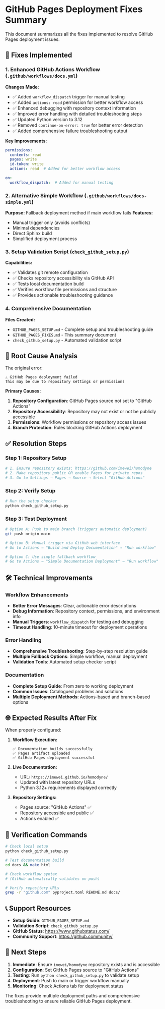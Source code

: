# GitHub Pages Deployment Fixes Summary

This document summarizes all the fixes implemented to resolve GitHub Pages deployment issues.

## 🔧 Fixes Implemented

### 1. Enhanced GitHub Actions Workflow (`.github/workflows/docs.yml`)

**Changes Made:**
- ✅ Added `workflow_dispatch` trigger for manual testing
- ✅ Added `actions: read` permission for better workflow access
- ✅ Enhanced debugging with repository context information
- ✅ Improved error handling with detailed troubleshooting steps
- ✅ Updated Python version to 3.12
- ✅ Removed `continue-on-error: true` for better error detection
- ✅ Added comprehensive failure troubleshooting output

**Key Improvements:**
```yaml
permissions:
  contents: read
  pages: write
  id-token: write
  actions: read  # Added for better workflow access

on:
  workflow_dispatch:  # Added for manual testing
```

### 2. Alternative Simple Workflow (`.github/workflows/docs-simple.yml`)

**Purpose:** Fallback deployment method if main workflow fails
**Features:**
- Manual trigger only (avoids conflicts)
- Minimal dependencies
- Direct Sphinx build
- Simplified deployment process

### 3. Setup Validation Script (`check_github_setup.py`)

**Capabilities:**
- ✅ Validates git remote configuration
- ✅ Checks repository accessibility via GitHub API
- ✅ Tests local documentation build
- ✅ Verifies workflow file permissions and structure
- ✅ Provides actionable troubleshooting guidance

### 4. Comprehensive Documentation

**Files Created:**
- `GITHUB_PAGES_SETUP.md` - Complete setup and troubleshooting guide
- `GITHUB_PAGES_FIXES.md` - This summary document
- `check_github_setup.py` - Automated validation script

## 🚨 Root Cause Analysis

The original error:
```
⚠️ GitHub Pages deployment failed
This may be due to repository settings or permissions
```

**Primary Causes:**
1. **Repository Configuration**: GitHub Pages source not set to "GitHub Actions"
2. **Repository Accessibility**: Repository may not exist or not be publicly accessible
3. **Permissions**: Workflow permissions or repository access issues
4. **Branch Protection**: Rules blocking GitHub Actions deployment

## ✅ Resolution Steps

### Step 1: Repository Setup
```bash
# 1. Ensure repository exists: https://github.com/imewei/homodyne
# 2. Make repository public OR enable Pages for private repos
# 3. Go to Settings → Pages → Source → Select "GitHub Actions"
```

### Step 2: Verify Setup
```bash
# Run the setup checker
python check_github_setup.py
```

### Step 3: Test Deployment
```bash
# Option A: Push to main branch (triggers automatic deployment)
git push origin main

# Option B: Manual trigger via GitHub web interface
# Go to Actions → "Build and Deploy Documentation" → "Run workflow"

# Option C: Use simple fallback workflow
# Go to Actions → "Simple Documentation Deployment" → "Run workflow"
```

## 🛠️ Technical Improvements

### Workflow Enhancements
- **Better Error Messages**: Clear, actionable error descriptions
- **Debug Information**: Repository context, permissions, and environment info
- **Manual Triggers**: `workflow_dispatch` for testing and debugging
- **Timeout Handling**: 10-minute timeout for deployment operations

### Error Handling
- **Comprehensive Troubleshooting**: Step-by-step resolution guide
- **Multiple Fallback Options**: Simple workflow, manual deployment
- **Validation Tools**: Automated setup checker script

### Documentation
- **Complete Setup Guide**: From zero to working deployment
- **Common Issues**: Catalogued problems and solutions
- **Multiple Deployment Methods**: Actions-based and branch-based options

## 🌐 Expected Results After Fix

When properly configured:

1. **Workflow Execution:**
   ```
   ✅ Documentation builds successfully
   ✅ Pages artifact uploaded
   ✅ GitHub Pages deployment successful
   ```

2. **Live Documentation:**
   - URL: `https://imewei.github.io/homodyne/`
   - Updated with latest repository URLs
   - Python 3.12+ requirements displayed correctly

3. **Repository Settings:**
   - Pages source: "GitHub Actions" ✅
   - Repository accessible and public ✅
   - Actions enabled ✅

## 🔄 Verification Commands

```bash
# Check local setup
python check_github_setup.py

# Test documentation build
cd docs && make html

# Check workflow syntax
# (GitHub automatically validates on push)

# Verify repository URLs
grep -r "github.com" pyproject.toml README.md docs/
```

## 📞 Support Resources

- **Setup Guide**: `GITHUB_PAGES_SETUP.md`
- **Validation Script**: `check_github_setup.py`
- **GitHub Status**: https://www.githubstatus.com/
- **Community Support**: https://github.community/

## 🎯 Next Steps

1. **Immediate**: Ensure `imewei/homodyne` repository exists and is accessible
2. **Configuration**: Set GitHub Pages source to "GitHub Actions"
3. **Testing**: Run `python check_github_setup.py` to validate setup
4. **Deployment**: Push to main or trigger workflow manually
5. **Monitoring**: Check Actions tab for deployment status

The fixes provide multiple deployment paths and comprehensive troubleshooting to ensure reliable GitHub Pages deployment.

